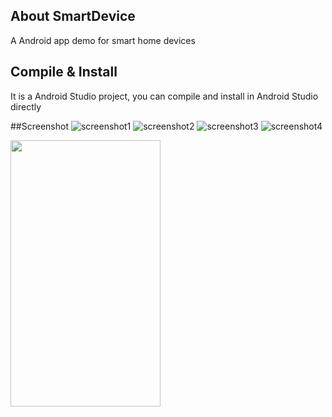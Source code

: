 
## About SmartDevice
A Android app demo for smart home devices 

## Compile & Install
It is a Android Studio project, you can compile and install in Android Studio directly

##Screenshot
![screenshot1](screenshot/Screenshot_20181102-172153.png)
![screenshot2](screenshot/Screenshot_20181102-172212.png)
![screenshot3](screenshot/Screenshot_20181102-172234.png)
![screenshot4](screenshot/Screenshot_20181102-172310.png)

<img src="screenshot/Screenshot_20181102-172153.png" width="240" height="426">
